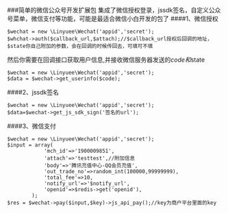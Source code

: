 ###简单的微信公众号开发扩展包
集成了微信授权登录，jssdk签名，自定义公众号菜单，微信支付等功能，可能是最适合微信小白开发的包了
####1、微信授权
```
$wechat = new \Linyuee\Wechat('appid','secret');
$whchat->auth($callback_url,$attach);//$callback_url授权后回调的地址，$state你自己附加的参数，会在回调的时候传回去，可填可不填
```
然后你需要在回调接口获取用户信息,并接收微信服务器发送的$code和$state
```
$wechat = new \Linyuee\Wechat('appid','secret');
$data = $wechat->get_userinfo($code);
```
####2、jssdk签名
```
$wechat = new \Linyuee\Wechat('appid','secret');
$data=$wechat->get_js_sdk_sign('签名的url');
```

####3、微信支付
```
$wechat = new \Linyuee\Wechat('appid','secret');
$input = array(
            'mch_id'=>'1900009851',
            'attach'=>'testtest',//附加信息
            'body'=>'腾讯充值中心-QQ会员充值',
            'out_trade_no'=>random_int(100000,99999999),
            'total_fee'=>10,
            'notify_url'=>'$notify_url',
            'openid'=>$redis->get('openid'),
        );
$res = $wechat->pay($input,$key)->js_api_pay();//key为商户平台里面的key
```
